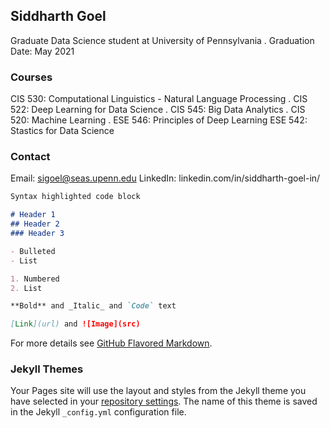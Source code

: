 ## Siddharth Goel

Graduate Data Science student at University of Pennsylvania . 
Graduation Date: May 2021

###

### Courses
CIS 530: Computational Linguistics - Natural Language Processing . 
CIS 522: Deep Learning for Data Science . 
CIS 545: Big Data Analytics . 
CIS 520: Machine Learning . 
ESE 546: Principles of Deep Learning
ESE 542: Stastics for Data Science

### Contact

Email: sigoel@seas.upenn.edu
LinkedIn: linkedin.com/in/siddharth-goel-in/

```markdown
Syntax highlighted code block

# Header 1
## Header 2
### Header 3

- Bulleted
- List

1. Numbered
2. List

**Bold** and _Italic_ and `Code` text

[Link](url) and ![Image](src)
```

For more details see [GitHub Flavored Markdown](https://guides.github.com/features/mastering-markdown/).

### Jekyll Themes

Your Pages site will use the layout and styles from the Jekyll theme you have selected in your [repository settings](https://github.com/LaughBuddha/sigoel.github.io/settings). The name of this theme is saved in the Jekyll `_config.yml` configuration file.

